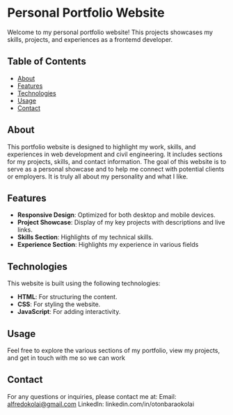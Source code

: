 # Personal Portfolio Website

Welcome to my personal portfolio website! This projects showcases my skills, projects, and experiences as a frontemd developer.

## Table of Contents
- [About](#about)
- [Features](#features)
- [Technologies](#technologies)
- [Usage](#usage)
- [Contact](#contact)

## About
This portfolio website is designed to highlight my work, skills, and experiences in web development and civil engineering. It includes sections for my projects, skills, and contact information. The goal of this website is to serve as a personal showcase and to help me connect with potential clients or employers. It is truly all about my personality and what I like.

## Features
- **Responsive Design**: Optimized for both desktop and mobile devices.
- **Project Showcase**: Display of my key projects with descriptions and live links.
- **Skills Section**: Highlights of my technical skills.
- **Experience Section**: Highlights my experience in various fields

## Technologies
This website is built using the following technologies:
- **HTML**: For structuring the content.
- **CSS**: For styling the website.
- **JavaScript**: For adding interactivity.

## Usage
Feel free to explore the various sections of my portfolio, view my projects, and get in touch with me so we can work

## Contact
For any questions or inquiries, please contact me at:
Email: alfredokolai@gmail.com
LinkedIn: linkedin.com/in/otonbaraokolai
